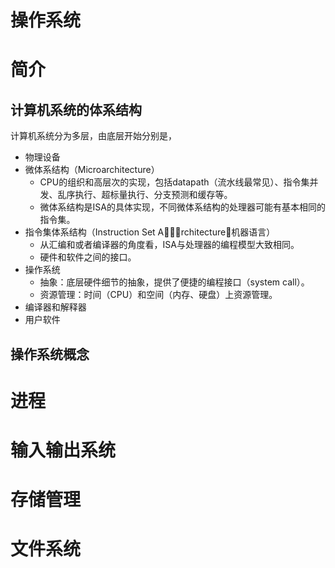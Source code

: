 # 操作系统
# 简介
## 计算机系统的体系结构
计算机系统分为多层，由底层开始分别是，
* 物理设备
* 微体系结构（Microarchitecture）
    * CPU的组织和高层次的实现，包括datapath（流水线最常见）、指令集并发、乱序执行、超标量执行、分支预测和缓存等。
    * 微体系结构是ISA的具体实现，不同微体系结构的处理器可能有基本相同的指令集。
* 指令集体系结构（Instruction Set Architecture，机器语言）
    * 从汇编和或者编译器的角度看，ISA与处理器的编程模型大致相同。
    * 硬件和软件之间的接口。
* 操作系统
    * 抽象：底层硬件细节的抽象，提供了便捷的编程接口（system call）。
    * 资源管理：时间（CPU）和空间（内存、硬盘）上资源管理。
* 编译器和解释器
* 用户软件

## 操作系统概念

# 进程

# 输入输出系统

# 存储管理

# 文件系统